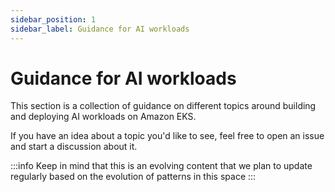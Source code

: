 ```yaml
---
sidebar_position: 1
sidebar_label: Guidance for AI workloads
---
```


# Guidance for AI workloads 

This section is a collection of guidance on different topics around building and deploying AI workloads on Amazon EKS. 

If you have an idea about a topic you'd like to see, feel free to open an issue and start a discussion about it.

:::info
Keep in mind that this is an evolving content that we plan to update regularly based on the evolution of patterns in this space
:::
